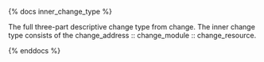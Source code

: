 {% docs inner_change_type %}

The full three-part descriptive change type from change. The inner change type consists of the change_address :: change_module :: change_resource.

{% enddocs %}
